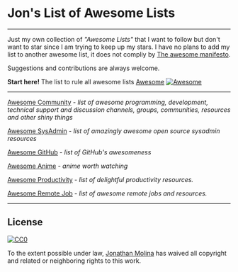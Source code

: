 # Jon's List of Awesome Lists
---

Just my own collection of *"Awesome Lists"* that I want to follow but don't want to star since I am trying to keep up my stars. I have no plans to add my list to another awesome list, it does not compliy by [The awesome manifesto](https://github.com/sindresorhus/awesome/blob/master/awesome.md).

Suggestions and contributions are always welcome.

**Start here!** The list to rule all awesome lists [Awesome](https://github.com/sindresorhus/awesome) [![Awesome](https://cdn.rawgit.com/sindresorhus/awesome/d7305f38d29fed78fa85652e3a63e154dd8e8829/media/badge.svg)](https://github.com/sindresorhus/awesome)

---
[Awesome Community](https://github.com/peterkokot/awesome-community) - *list of awesome programming, development, technical support and discussion channels, groups, communities, resources and other shiny things*

[Awesome SysAdmin](https://github.com/kahun/awesome-sysadmin) - *list of amazingly awesome open source sysadmin resources*

[Awesome GitHub](https://github.com/phillipadsmith/awesome-github) - *list of GitHub's awesomeness*

[Awesome Anime](https://github.com/arkhamdev/awesome-anime) - *anime worth watching*

[Awesome Productivity](https://github.com/jyguyomarch/awesome-productivity) - *list of delightful productivity resources.*

[Awesome Remote Job](https://github.com/lukasz-madon/awesome-remote-job) - *list of awesome remote jobs and resources.*



---
## License

[![CC0](https://i.creativecommons.org/p/zero/1.0/88x31.png)](https://creativecommons.org/publicdomain/zero/1.0/)

To the extent possible under law, [Jonathan Molina](http://about.me/jonathanmolina) has waived all copyright and related or neighboring rights to this work.
